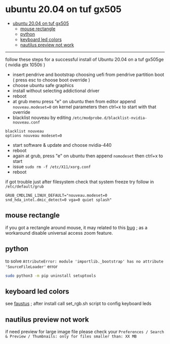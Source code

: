 # ubuntu 20.04 on tuf gx505

<!-- TOC -->
- [ubuntu 20.04 on tuf gx505](#ubuntu-2004-on-tuf-gx505)
  * [mouse rectangle](#mouse-rectangle)
  * [python](#python)
  * [keyboard led colors](#keyboard-led-colors)
  * [nautilus preview not work](#nautilus-preview-not-work)
<!-- TOCEND -->

<hr/>

follow these steps for a successful install of Ubuntu 20.04 on a tuf gx505ge ( nvidia gtx 1050ti )

- insert pendrive and bootstrap choosing uefi from pendrive partition boot ( press esc to choose boot override )
- choose ubuntu safe graphics
- install without selecting addictional driver
- reboot
- at grub menu press "e" on ubuntu then from editor append `nouveau.modeset=0` on kernel parameters then ctrl+x to start with that override
- blacklist nouveau by editing `/etc/modprobe.d/blacklist-nvidia-nouveau.conf`
```
blacklist nouveau
options nouveau modeset=0
```
- start software & update and choose nvidia-440
- reboot
- again at grub, press "e" on ubuntu then append `nomodeset` then ctrl+x to start
- issue `sudo rm -f /etc/X11/xorg.conf`
- reboot

if got trouble just after filesystem check that system freeze try follow in `/etc/default/grub`

```
GRUB_CMDLINE_LINUX_DEFAULT="nouveau.modeset=0 snd_hda_intel.dmic_detect=0 vga=0 quiet splash"
```

## mouse rectangle

if you got a rectangle around mouse, it may related to this [bug](https://bugs.launchpad.net/ubuntu/+source/meta-gnome3/+bug/1872870) ; as a workaround disable universal access zoom feature.

## python

to solve `AttributeError: module 'importlib._bootstrap' has no attribute 'SourceFileLoader'` error

```sh
sudo python3 -m pip uninstall setuptools
```

## keyboard led colors

see [faustus](https://github.com/hackbnw/faustus) ; after install call set_rgb.sh script to config keyboard leds

## nautilus preview not work

if need preview for large image file please check your `Preferences / Search & Preview / Thumbnails: only for files smaller than: XX MB`
